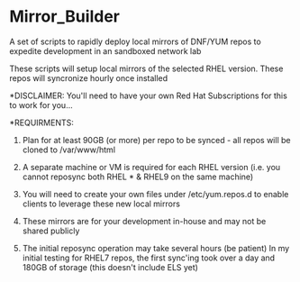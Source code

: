 # Mirror_Builder
A set of scripts to rapidly deploy local mirrors of DNF/YUM repos to expedite development in an sandboxed network lab

These scripts will setup local mirrors of the selected RHEL version.
These repos will syncronize hourly once installed


*DISCLAIMER: You'll need to have your own Red Hat Subscriptions for this to work for you...

*REQUIRMENTS:  

1) Plan for at least 90GB (or more) per repo to be synced - all repos will be cloned to /var/www/html

2) A separate machine or VM is required for each RHEL version (i.e. you cannot reposync both RHEL * & RHEL9 on the same machine)

3) You will need to create your own files under /etc/yum.repos.d to enable clients to leverage these new local mirrors

4) These mirrors are for your development in-house and may not be shared publicly

5) The initial reposync operation may take several hours (be patient)
In my initial testing for RHEL7 repos, the first sync'ing took over a day and 180GB of storage 
(this doesn't include ELS yet)




